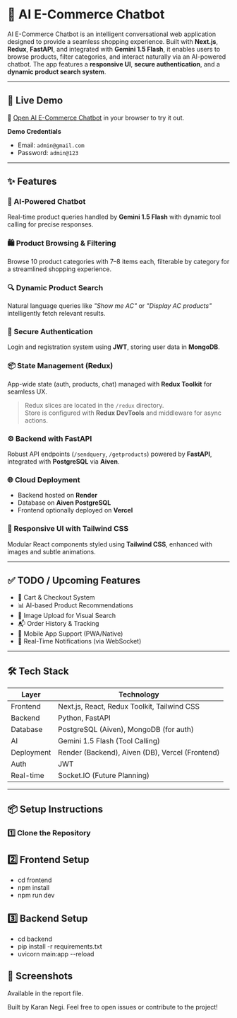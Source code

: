 # 🛒 AI E-Commerce Chatbot

AI E-Commerce Chatbot is an intelligent conversational web application designed to provide a seamless shopping experience. Built with **Next.js**, **Redux**, **FastAPI**, and integrated with **Gemini 1.5 Flash**, it enables users to browse products, filter categories, and interact naturally via an AI-powered chatbot. The app features a **responsive UI**, **secure authentication**, and a **dynamic product search system**.

---

## 🚀 Live Demo

🔗 [Open AI E-Commerce Chatbot](https://ai-ecom-shopbot.vercel.app/) in your browser to try it out.

**Demo Credentials**  
- Email: `admin@gmail.com`  
- Password: `admin@123`

---

## ✨ Features

### 💬 AI-Powered Chatbot
Real-time product queries handled by **Gemini 1.5 Flash** with dynamic tool calling for precise responses.

### 🛍️ Product Browsing & Filtering
Browse 10 product categories with 7–8 items each, filterable by category for a streamlined shopping experience.

### 🔍 Dynamic Product Search
Natural language queries like _"Show me AC"_ or _"Display AC products"_ intelligently fetch relevant results.

### 🔐 Secure Authentication
Login and registration system using **JWT**, storing user data in **MongoDB**.

### 📦 State Management (Redux)
App-wide state (auth, products, chat) managed with **Redux Toolkit** for seamless UX.

> Redux slices are located in the `/redux` directory.  
> Store is configured with **Redux DevTools** and middleware for async actions.

### ⚙️ Backend with FastAPI
Robust API endpoints (`/sendquery`, `/getproducts`) powered by **FastAPI**, integrated with **PostgreSQL** via **Aiven**.

### 🌐 Cloud Deployment
- Backend hosted on **Render**
- Database on **Aiven PostgreSQL**
- Frontend optionally deployed on **Vercel**

### 🎨 Responsive UI with Tailwind CSS
Modular React components styled using **Tailwind CSS**, enhanced with images and subtle animations.

---

## ✅ TODO / Upcoming Features

- 🛒 Cart & Checkout System  
- 📊 AI-based Product Recommendations  
- 📸 Image Upload for Visual Search  
- 📬 Order History & Tracking  
- 📱 Mobile App Support (PWA/Native)  
- 🔔 Real-Time Notifications (via WebSocket)

---

## 🛠️ Tech Stack

| Layer      | Technology                                |
|------------|--------------------------------------------|
| Frontend   | Next.js, React, Redux Toolkit, Tailwind CSS |
| Backend    | Python, FastAPI                            |
| Database   | PostgreSQL (Aiven), MongoDB (for auth)     |
| AI         | Gemini 1.5 Flash (Tool Calling)            |
| Deployment | Render (Backend), Aiven (DB), Vercel (Frontend) |
| Auth       | JWT                                        |
| Real-time  | Socket.IO (Future Planning)                |

---

## 📦 Setup Instructions

### 1️⃣ Clone the Repository


## 2️⃣ Frontend Setup

- cd frontend
- npm install
- npm run dev
  
## 3️⃣ Backend Setup

- cd backend
- pip install -r requirements.txt
- uvicorn main:app --reload

## 📸 Screenshots
Available in the report file.

Built by Karan Negi.
Feel free to open issues or contribute to the project!

